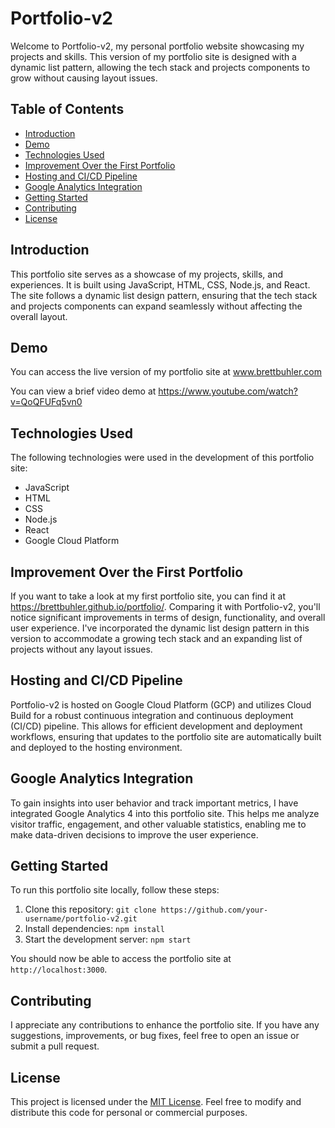 # Portfolio-v2

Welcome to Portfolio-v2, my personal portfolio website showcasing my projects and skills. This version of my portfolio site is designed with a dynamic list pattern, allowing the tech stack and projects components to grow without causing layout issues.

## Table of Contents

- [Introduction](#introduction)
- [Demo](#demo)
- [Technologies Used](#technologies-used)
- [Improvement Over the First Portfolio](#improvement-over-the-first-portfolio)
- [Hosting and CI/CD Pipeline](#hosting-and-cicd-pipeline)
- [Google Analytics Integration](#google-analytics-integration)
- [Getting Started](#getting-started)
- [Contributing](#contributing)
- [License](#license)

## Introduction

This portfolio site serves as a showcase of my projects, skills, and experiences. It is built using JavaScript, HTML, CSS, Node.js, and React. The site follows a dynamic list design pattern, ensuring that the tech stack and projects components can expand seamlessly without affecting the overall layout.

## Demo

You can access the live version of my portfolio site at www.brettbuhler.com

You can view a brief video demo at https://www.youtube.com/watch?v=QoQFUFq5vn0

## Technologies Used

The following technologies were used in the development of this portfolio site:

- JavaScript
- HTML
- CSS
- Node.js
- React
- Google Cloud Platform

## Improvement Over the First Portfolio

If you want to take a look at my first portfolio site, you can find it at https://brettbuhler.github.io/portfolio/. Comparing it with Portfolio-v2, you'll notice significant improvements in terms of design, functionality, and overall user experience. I've incorporated the dynamic list design pattern in this version to accommodate a growing tech stack and an expanding list of projects without any layout issues.

## Hosting and CI/CD Pipeline

Portfolio-v2 is hosted on Google Cloud Platform (GCP) and utilizes Cloud Build for a robust continuous integration and continuous deployment (CI/CD) pipeline. This allows for efficient development and deployment workflows, ensuring that updates to the portfolio site are automatically built and deployed to the hosting environment.

## Google Analytics Integration

To gain insights into user behavior and track important metrics, I have integrated Google Analytics 4 into this portfolio site. This helps me analyze visitor traffic, engagement, and other valuable statistics, enabling me to make data-driven decisions to improve the user experience.

## Getting Started

To run this portfolio site locally, follow these steps:

1. Clone this repository: `git clone https://github.com/your-username/portfolio-v2.git`
2. Install dependencies: `npm install`
3. Start the development server: `npm start`

You should now be able to access the portfolio site at `http://localhost:3000`.

## Contributing

I appreciate any contributions to enhance the portfolio site. If you have any suggestions, improvements, or bug fixes, feel free to open an issue or submit a pull request.

## License

This project is licensed under the [MIT License](LICENSE). Feel free to modify and distribute this code for personal or commercial purposes.
